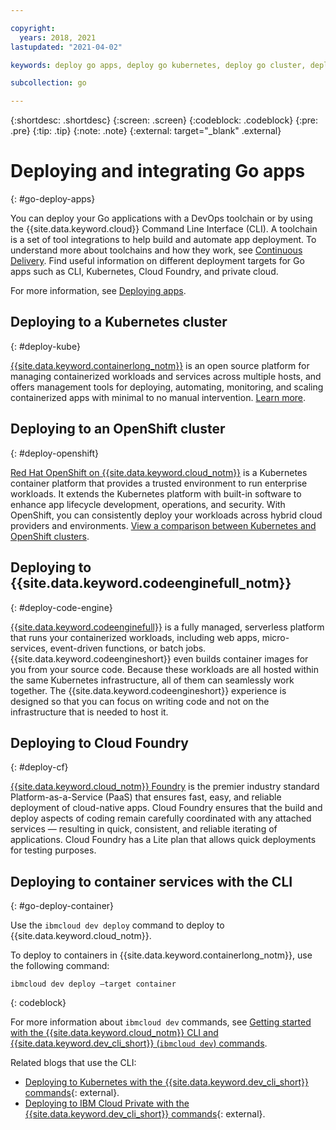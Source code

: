 ```yaml
---

copyright:
  years: 2018, 2021
lastupdated: "2021-04-02"

keywords: deploy go apps, deploy go kubernetes, deploy go cluster, deploy go cli, deploy go cloud foundry, deploy go code engine

subcollection: go

---
```


{:shortdesc: .shortdesc}
{:screen: .screen}
{:codeblock: .codeblock}
{:pre: .pre}
{:tip: .tip}
{:note: .note}
{:external: target="_blank" .external}

# Deploying and integrating Go apps
{: #go-deploy-apps}

You can deploy your Go applications with a DevOps toolchain or by using the {{site.data.keyword.cloud}} Command Line Interface (CLI). A toolchain is a set of tool integrations to help build and automate app deployment. To understand more about toolchains and how they work, see [Continuous Delivery](/docs/ContinuousDelivery?topic=ContinuousDelivery-getting-started). Find useful information on different deployment targets for Go apps such as CLI, Kubernetes, Cloud Foundry, and private cloud.

For more information, see [Deploying apps](/docs/apps?topic=apps-deploying-apps).

## Deploying to a Kubernetes cluster
{: #deploy-kube}

[{{site.data.keyword.containerlong_notm}}](/docs/containers?topic=containers-getting-started) is an open source platform for managing containerized workloads and services across multiple hosts, and offers management tools for deploying, automating, monitoring, and scaling containerized apps with minimal to no manual intervention. [Learn more](https://www.ibm.com/cloud/learn/kubernetes).

## Deploying to an OpenShift cluster
{: #deploy-openshift}

[Red Hat OpenShift on {{site.data.keyword.cloud_notm}}](/docs/openshift?topic=openshift-getting-started) is a Kubernetes container platform that provides a trusted environment to run enterprise workloads. It extends the Kubernetes platform with built-in software to enhance app lifecycle development, operations, and security. With OpenShift, you can consistently deploy your workloads across hybrid cloud providers and environments. [View a comparison between Kubernetes and OpenShift clusters](/docs/openshift?topic=openshift-cs_ov#openshift_kubernetes).

## Deploying to {{site.data.keyword.codeenginefull_notm}}
{: #deploy-code-engine}

[{{site.data.keyword.codeenginefull}}](/docs/codeengine?topic=codeengine-getting-started) is a fully managed, serverless platform that runs your containerized workloads, including web apps, micro-services, event-driven functions, or batch jobs. {{site.data.keyword.codeengineshort}} even builds container images for you from your source code. Because these workloads are all hosted within the same Kubernetes infrastructure, all of them can seamlessly work together. The {{site.data.keyword.codeengineshort}} experience is designed so that you can focus on writing code and not on the infrastructure that is needed to host it.

## Deploying to Cloud Foundry
{: #deploy-cf}

[{{site.data.keyword.cloud_notm}} Foundry](/docs/cloud-foundry-public?topic=cloud-foundry-public-getting-started) is the premier industry standard Platform-as-a-Service (PaaS) that ensures fast, easy, and reliable deployment of cloud-native apps. Cloud Foundry ensures that the build and deploy aspects of coding remain carefully coordinated with any attached services — resulting in quick, consistent, and reliable iterating of applications. Cloud Foundry has a Lite plan that allows quick deployments for testing purposes.

## Deploying to container services with the CLI
{: #go-deploy-container}

Use the `ibmcloud dev deploy` command to deploy to {{site.data.keyword.cloud_notm}}. 

To deploy to containers in {{site.data.keyword.containerlong_notm}}, use the following command:
```
ibmcloud dev deploy –target container 
```
{: codeblock}

For more information about `ibmcloud dev` commands, see [Getting started with the {{site.data.keyword.cloud_notm}} CLI and {{site.data.keyword.dev_cli_short}} (`ibmcloud dev`) commands](/docs/cli?topic=cli-getting-started).

Related blogs that use the CLI:
* [Deploying to Kubernetes with the {{site.data.keyword.dev_cli_short}} commands](https://www.ibm.com/blogs/cloud-archive/2017/09/deploying-kubernetes-ibm-cloud-ibm-cloud-developer-tools-cli/){: external}.
* [Deploying to IBM Cloud Private with the {{site.data.keyword.dev_cli_short}} commands](https://www.ibm.com/cloud/blog/deploying-ibm-cloud-private-ibm-cloud-developer-tools-cli){: external}.
